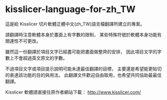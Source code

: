 # kisslicer-language-for-zh_TW
這是給 Kisslicer 切片軟體正體中文(zh_TW)語言檔翻譯所建立的專案。

請翻譯時注意軟體本身於畫面上有字數的限制，
某些特殊符號於軟體本身功能有關連性不可更改。

雖然這一份翻譯於項目文字已經盡可能把畫面做整齊的安排，
因此項目文字的字數上不會超過英文原文的字數。

不過項目文字或項目提示說明可能未達最佳翻譯的目標，
主要還是希望能更貼切的表達該功能的目的與用法。
此翻譯文件歡迎自由取用，也希望共同協助最最佳翻譯。

Kisslicer 軟體請直接往原作者網站下載： http://www.kisslicer.com/
